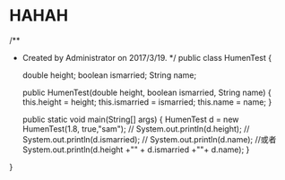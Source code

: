 # HAHAH


/**
 * Created by Administrator on 2017/3/19.
 */
public class HumenTest {

    double height;
   boolean ismarried;
    String name;

    public HumenTest(double height, boolean ismarried, String name) {
        this.height = height;
        this.ismarried = ismarried;
        this.name = name;
    }

    public static void main(String[] args) {
       HumenTest d = new HumenTest(1.8, true,"sam");
//        System.out.println(d.height);
//        System.out.println(d.ismarried);
//        System.out.println(d.name);
        //或者
      System.out.println(d.height +"" + d.ismarried +""+ d.name);
    }

}
